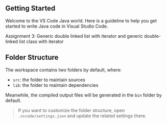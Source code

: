 ## Getting Started

Welcome to the VS Code Java world. Here is a guideline to help you get started to write Java code in Visual Studio Code.

Assignment 3: Generic double linked list with iterator and generic double-linked list class with iterator

## Folder Structure

The workspace contains two folders by default, where:

- `src`: the folder to maintain sources
- `lib`: the folder to maintain dependencies

Meanwhile, the compiled output files will be generated in the `bin` folder by default.

> If you want to customize the folder structure, open `.vscode/settings.json` and update the related settings there.

